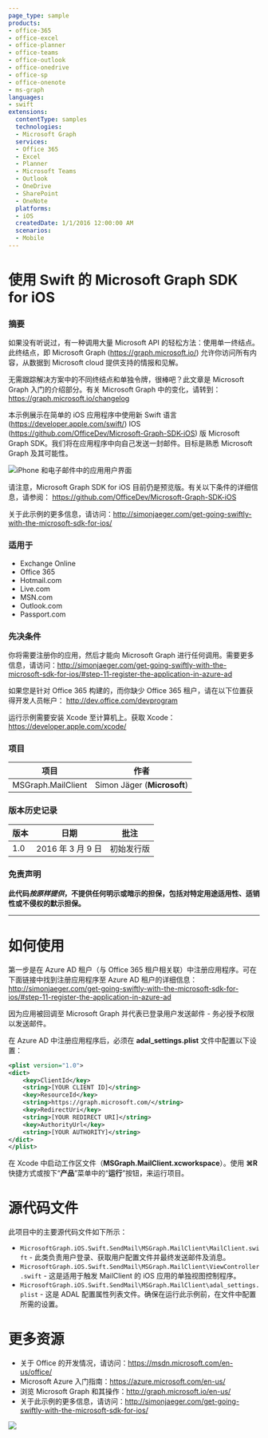 ```yaml
---
page_type: sample
products:
- office-365
- office-excel
- office-planner
- office-teams
- office-outlook
- office-onedrive
- office-sp
- office-onenote
- ms-graph
languages:
- swift
extensions:
  contentType: samples
  technologies:
  - Microsoft Graph
  services:
  - Office 365
  - Excel
  - Planner
  - Microsoft Teams
  - Outlook
  - OneDrive
  - SharePoint
  - OneNote
  platforms:
  - iOS
  createdDate: 1/1/2016 12:00:00 AM
  scenarios:
  - Mobile
---
```

# 使用 Swift 的 Microsoft Graph SDK for iOS #

### 摘要 ###
如果没有听说过，有一种调用大量 Microsoft API 的轻松方法：使用单一终结点。此终结点，即 Microsoft Graph (<https://graph.microsoft.io/>) 允许你访问所有内容，从数据到 Microsoft cloud 提供支持的情报和见解。

无需跟踪解决方案中的不同终结点和单独令牌，很棒吧？此文章是 Microsoft Graph 入门的介绍部分。有关 Microsoft Graph 中的变化，请转到： <https://graph.microsoft.io/changelog>

本示例展示在简单的 iOS 应用程序中使用新 Swift 语言 (<https://developer.apple.com/swift/>) IOS (<https://github.com/OfficeDev/Microsoft-Graph-SDK-iOS>) 版 Microsoft Graph SDK。我们将在应用程序中向自己发送一封邮件。目标是熟悉 Microsoft Graph 及其可能性。

![iPhone 和电子邮件中的应用用户界面](http://simonjaeger.com/wp-content/uploads/2016/03/app.png)

请注意，Microsoft Graph SDK for iOS 目前仍是预览版。有关以下条件的详细信息，请参阅： https://github.com/OfficeDev/Microsoft-Graph-SDK-iOS

关于此示例的更多信息，请访问：<http://simonjaeger.com/get-going-swiftly-with-the-microsoft-sdk-for-ios/>

### 适用于 ###
-  Exchange Online
-  Office 365
-  Hotmail.com
-  Live.com
-  MSN.com
-  Outlook.com
-  Passport.com

### 先决条件 ###
你将需要注册你的应用，然后才能向 Microsoft Graph 进行任何调用。需要更多信息，请访问：<http://simonjaeger.com/get-going-swiftly-with-the-microsoft-sdk-for-ios/#step-11-register-the-application-in-azure-ad>

如果您是针对 Office 365 构建的，而你缺少 Office 365 租户，请在以下位置获得开发人员帐户： <http://dev.office.com/devprogram>

运行示例需要安装 Xcode 至计算机上。获取 Xcode：<https://developer.apple.com/xcode/>

### 项目 ###
项目 | 作者
---------|----------
MSGraph.MailClient | Simon Jäger (**Microsoft**)

### 版本历史记录 ###
版本 | 日期 | 批注
---------| -----| --------
1.0 | 2016 年 3 月 9 日| 初始发行版

### 免责声明 ###
**此代码*按原样提供*，不提供任何明示或暗示的担保，包括对特定用途适用性、适销性或不侵权的默示担保。**

----------

# 如何使用 #

第一步是在 Azure AD 租户（与 Office 365 租户相关联）中注册应用程序。可在下面链接中找到注册应用程序至 Azure AD 租户的详细信息：<http://simonjaeger.com/get-going-swiftly-with-the-microsoft-sdk-for-ios/#step-11-register-the-application-in-azure-ad>

因为应用被回调至 Microsoft Graph 并代表已登录用户发送邮件 - 务必授予权限以发送邮件。

在 Azure AD 中注册应用程序后，必须在 **adal_settings.plist** 文件中配置以下设置：
    
```xml
<plist version="1.0">
<dict>
	<key>ClientId</key>
	<string>[YOUR CLIENT ID]</string>
	<key>ResourceId</key>
	<string>https://graph.microsoft.com/</string>
	<key>RedirectUri</key>
	<string>[YOUR REDIRECT URI]</string>
	<key>AuthorityUrl</key>
	<string>[YOUR AUTHORITY]</string>
</dict>
</plist>
```

在 Xcode 中启动工作区文件（**MSGraph.MailClient.xcworkspace**）。使用 **⌘R** 快捷方式或按下“**产品**”菜单中的“**运行**”按钮，来运行项目。
    
# 源代码文件 #
此项目中的主要源代码文件如下所示：

- `MicrosoftGraph.iOS.Swift.SendMail\MSGraph.MailClient\MailClient.swift` \- 此类负责用户登录、获取用户配置文件并最终发送邮件及消息。
- `MicrosoftGraph.iOS.Swift.SendMail\MSGraph.MailClient\ViewController.swift` \- 这是适用于触发 MailClient 的 iOS 应用的单独视图控制程序。
- `MicrosoftGraph.iOS.Swift.SendMail\MSGraph.MailClient\adal_settings.plist` \- 这是 ADAL 配置属性列表文件。确保在运行此示例前，在文件中配置所需的设置。

# 更多资源 #
- 关于 Office 的开发情况，请访问：<https://msdn.microsoft.com/en-us/office/>
- Microsoft Azure 入门指南：<https://azure.microsoft.com/en-us/>
- 浏览 Microsoft Graph 和其操作：<http://graph.microsoft.io/en-us/> 
- 关于此示例的更多信息，请访问：<http://simonjaeger.com/get-going-swiftly-with-the-microsoft-sdk-for-ios/>


<img src="https://telemetry.sharepointpnp.com/pnp/samples/MicrosoftGraph.iOS.Swift.SendMail" />